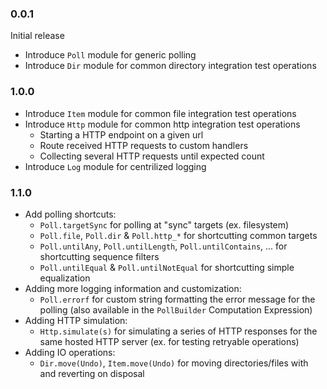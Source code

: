 ### 0.0.1

Initial release

- Introduce `Poll` module for generic polling
- Introduce `Dir` module for common directory integration test operations

### 1.0.0

- Introduce `Item` module for common file integration test operations
- Introduce `Http` module for common http integration test operations
  - Starting a HTTP endpoint on a given url
  - Route received HTTP requests to custom handlers
  - Collecting several HTTP requests until expected count
- Introduce `Log` module for centrilized logging

### 1.1.0

- Add polling shortcuts:
  - `Poll.targetSync` for polling at "sync" targets (ex. filesystem)
  - `Poll.file`, `Poll.dir` & `Poll.http_*` for shortcutting common targets
  - `Poll.untilAny`, `Poll.untilLength`, `Poll.untilContains`, ... for shortcutting sequence filters
  - `Poll.untilEqual` & `Poll.untilNotEqual` for shortcutting simple equalization
- Adding more logging information and customization:
  - `Poll.errorf` for custom string formatting the error message for the polling (also available in the `PollBuilder` Computation Expression)
- Adding HTTP simulation:
  - `Http.simulate(s)` for simulating a series of HTTP responses for the same hosted HTTP server (ex. for testing retryable operations)
- Adding IO operations:
  - `Dir.move(Undo)`, `Item.move(Undo)` for moving directories/files with and reverting on disposal

